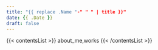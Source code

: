 ```yaml
---
title: "{{ replace .Name "-" " " | title }}"
date: {{ .Date }}
draft: false
---
```


{{< contentsList >}}
about_me,works
{{< /contentsList >}}